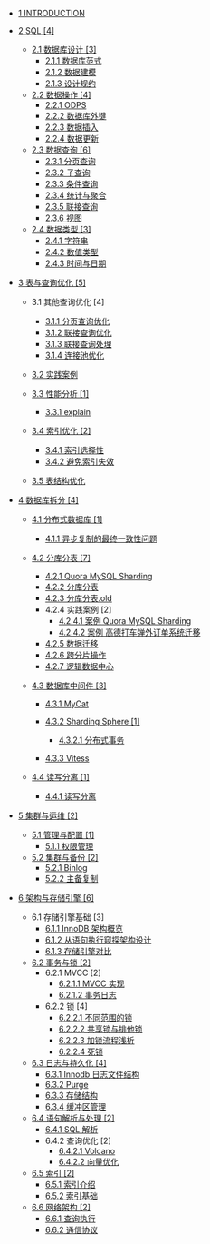   - [1 INTRODUCTION](/INTRODUCTION.md)
  - [2 SQL [4]](/SQL/README.md)
    - [2.1 数据库设计 [3]](/SQL/数据库设计/README.md)
      - [2.1.1 数据库范式](/SQL/数据库设计/数据库范式.md)
      - [2.1.2 数据建模](/SQL/数据库设计/数据建模.md)
      - [2.1.3 设计规约](/SQL/数据库设计/设计规约.md)
    - [2.2 数据操作 [4]](/SQL/数据操作/README.md)
      - [2.2.1 ODPS](/SQL/数据操作/ODPS.md)
      - [2.2.2 数据库外键](/SQL/数据操作/数据库外键.md)
      - [2.2.3 数据插入](/SQL/数据操作/数据插入.md)
      - [2.2.4 数据更新](/SQL/数据操作/数据更新.md)
    - [2.3 数据查询 [6]](/SQL/数据查询/README.md)
      - [2.3.1 分页查询](/SQL/数据查询/分页查询.md)
      - [2.3.2 子查询](/SQL/数据查询/子查询.md)
      - [2.3.3 条件查询](/SQL/数据查询/条件查询.md)
      - [2.3.4 统计与聚合](/SQL/数据查询/统计与聚合.md)
      - [2.3.5 联接查询](/SQL/数据查询/联接查询.md)
      - [2.3.6 视图](/SQL/数据查询/视图.md)
    - [2.4 数据类型 [3]](/SQL/数据类型/README.md)
      - [2.4.1 字符串](/SQL/数据类型/字符串.md)
      - [2.4.2 数值类型](/SQL/数据类型/数值类型.md)
      - [2.4.3 时间与日期](/SQL/数据类型/时间与日期.md)
  - [3 表与查询优化 [5]](/表与查询优化/README.md)
    - 3.1 其他查询优化 [4]
      - [3.1.1 分页查询优化](/表与查询优化/其他查询优化/分页查询优化.md)
      - [3.1.2 联接查询优化](/表与查询优化/其他查询优化/联接查询优化.md)
      - [3.1.3 联接查询处理](/表与查询优化/其他查询优化/联接查询处理.md)
      - [3.1.4 连接池优化](/表与查询优化/其他查询优化/连接池优化.md)
    - [3.2 实践案例](/表与查询优化/实践案例/README.md)
      
    - [3.3 性能分析 [1]](/表与查询优化/性能分析/README.md)
      - [3.3.1 explain](/表与查询优化/性能分析/explain.md)
    - [3.4 索引优化 [2]](/表与查询优化/索引优化/README.md)
      - [3.4.1 索引选择性](/表与查询优化/索引优化/索引选择性.md)
      - [3.4.2 避免索引失效](/表与查询优化/索引优化/避免索引失效.md)
    - [3.5 表结构优化](/表与查询优化/表结构优化/README.md)
      
  - [4 数据库拆分 [4]](/数据库拆分/README.md)
    - [4.1 分布式数据库 [1]](/数据库拆分/分布式数据库/README.md)
      - [4.1.1 异步复制的最终一致性问题](/数据库拆分/分布式数据库/异步复制的最终一致性问题.md)
    - [4.2 分库分表 [7]](/数据库拆分/分库分表/README.md)
      - [4.2.1 Quora MySQL Sharding](/数据库拆分/分库分表/Quora%20MySQL%20Sharding.md)
      - [4.2.2 分库分表](/数据库拆分/分库分表/分库分表.md)
      - [4.2.3 分库分表.old](/数据库拆分/分库分表/分库分表.old.md)
      - 4.2.4 实践案例 [2]
        - [4.2.4.1 案例 Quora MySQL Sharding](/数据库拆分/分库分表/实践案例/案例-Quora%20MySQL%20Sharding.md)
        - [4.2.4.2 案例 高德打车弹外订单系统迁移](/数据库拆分/分库分表/实践案例/案例-高德打车弹外订单系统迁移.md)
      - [4.2.5 数据迁移](/数据库拆分/分库分表/数据迁移.md)
      - [4.2.6 跨分片操作](/数据库拆分/分库分表/跨分片操作.md)
      - [4.2.7 逻辑数据中心](/数据库拆分/分库分表/逻辑数据中心.md)
    - [4.3 数据库中间件 [3]](/数据库拆分/数据库中间件/README.md)
      - [4.3.1 MyCat](/数据库拆分/数据库中间件/MyCat/README.md)
        
      - [4.3.2 Sharding Sphere [1]](/数据库拆分/数据库中间件/Sharding-Sphere/README.md)
        - [4.3.2.1 分布式事务](/数据库拆分/数据库中间件/Sharding-Sphere/分布式事务.md)
      - [4.3.3 Vitess](/数据库拆分/数据库中间件/Vitess/README.md)
        
    - [4.4 读写分离 [1]](/数据库拆分/读写分离/README.md)
      - [4.4.1 读写分离](/数据库拆分/读写分离/读写分离.md)
  - [5 集群与运维 [2]](/集群与运维/README.md)
    - [5.1 管理与配置 [1]](/集群与运维/管理与配置/README.md)
      - [5.1.1 权限管理](/集群与运维/管理与配置/权限管理.md)
    - [5.2 集群与备份 [2]](/集群与运维/集群与备份/README.md)
      - [5.2.1 Binlog](/集群与运维/集群与备份/Binlog.md)
      - [5.2.2 主备复制](/集群与运维/集群与备份/主备复制.md)
  - [6 架构与存储引擎 [6]](/架构与存储引擎/README.md)
    - 6.1 存储引擎基础 [3]
      - [6.1.1 InnoDB 架构概览](/架构与存储引擎/存储引擎基础/InnoDB%20架构概览.md)
      - [6.1.2 从语句执行窥探架构设计](/架构与存储引擎/存储引擎基础/从语句执行窥探架构设计.md)
      - [6.1.3 存储引擎对比](/架构与存储引擎/存储引擎基础/存储引擎对比.md)
    - [6.2 事务与锁 [2]](/架构与存储引擎/事务与锁/README.md)
      - 6.2.1 MVCC [2]
        - [6.2.1.1 MVCC 实现](/架构与存储引擎/事务与锁/MVCC/MVCC%20实现.md)
        - [6.2.1.2 事务日志](/架构与存储引擎/事务与锁/MVCC/事务日志.md)
      - 6.2.2 锁 [4]
        - [6.2.2.1 不同范围的锁](/架构与存储引擎/事务与锁/锁/不同范围的锁.md)
        - [6.2.2.2 共享锁与排他锁](/架构与存储引擎/事务与锁/锁/共享锁与排他锁.md)
        - [6.2.2.3 加锁流程浅析](/架构与存储引擎/事务与锁/锁/加锁流程浅析.md)
        - [6.2.2.4 死锁](/架构与存储引擎/事务与锁/锁/死锁.md)
    - [6.3 日志与持久化 [4]](/架构与存储引擎/日志与持久化/README.md)
      - [6.3.1 Innodb 日志文件结构](/架构与存储引擎/日志与持久化/Innodb%20日志文件结构.md)
      - [6.3.2 Purge](/架构与存储引擎/日志与持久化/Purge.md)
      - [6.3.3 存储结构](/架构与存储引擎/日志与持久化/存储结构.md)
      - [6.3.4 缓冲区管理](/架构与存储引擎/日志与持久化/缓冲区管理.md)
    - [6.4 语句解析与处理 [2]](/架构与存储引擎/语句解析与处理/README.md)
      - [6.4.1 SQL 解析](/架构与存储引擎/语句解析与处理/SQL%20解析.md)
      - 6.4.2 查询优化 [2]
        - [6.4.2.1 Volcano](/架构与存储引擎/语句解析与处理/查询优化/Volcano.md)
        - [6.4.2.2 向量优化](/架构与存储引擎/语句解析与处理/查询优化/向量优化.md)
    - [6.5 索引 [2]](/架构与存储引擎/索引/README.md)
      - [6.5.1 索引介绍](/架构与存储引擎/索引/索引介绍.md)
      - [6.5.2 索引基础](/架构与存储引擎/索引/索引基础.md)
    - [6.6 网络架构 [2]](/架构与存储引擎/网络架构/README.md)
      - [6.6.1 查询执行](/架构与存储引擎/网络架构/查询执行.md)
      - [6.6.2 通信协议](/架构与存储引擎/网络架构/通信协议.md)